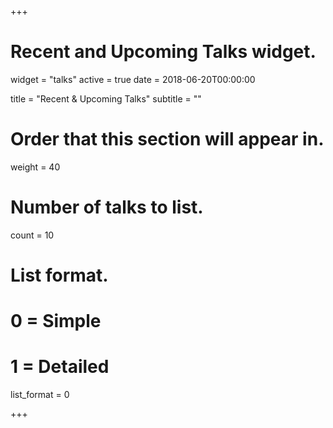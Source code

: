 +++
# Recent and Upcoming Talks widget.
widget = "talks"
active = true
date = 2018-06-20T00:00:00

title = "Recent & Upcoming Talks"
subtitle = ""

# Order that this section will appear in.
weight = 40

# Number of talks to list.
count = 10

# List format.
#   0 = Simple
#   1 = Detailed
list_format = 0

+++

